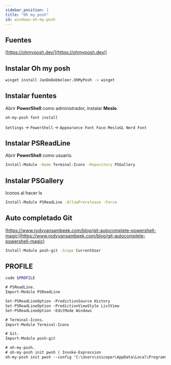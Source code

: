 ```yaml
---
sidebar_position: 1
title: "Oh my posh"
id: windows-oh-my-posh
---
```


## Fuentes

[https://ohmyposh.dev/](https://ohmyposh.dev/)

## Instalar Oh my posh

```bash
winget install JanDeDobbeleer.OhMyPosh -s winget
```

## Instalar fuentes

Abrir **PowerShell** como administrador, instalar **Meslo**.

```bash
oh-my-posh font install
```

`Settings` -> `PowerShell` -> `Appearance Font Face`: `MesloGL Nerd Font`

## Instalar PSReadLine

Abrir **PowerShell** como usuario.

```bash
Install-Module -Name Terminal-Icons -Repository PSGallery
```

## Instalar PSGallery

Iconos al hacer ls

```bash
Install-Module PSReadLine -AllowPrerelease -Force
```

## Auto completado Git

[https://www.rodyvansambeek.com/blog/git-autocomplete-powershell-magic](https://www.rodyvansambeek.com/blog/git-autocomplete-powershell-magic)

```bash
Install-Module posh-git -Scope CurrentUser
```

## PROFILE

```bash
code $PROFILE
```

```ps
# PSReadLine.
Import-Module PSReadLine

Set-PSReadLineOption -PredictionSource History
Set-PSReadLineOption -PredictionViewStyle ListView
Set-PSReadLineOption -EditMode Windows

# Terminal-Icons.
Import-Module Terminal-Icons

# Git.
Import-Module posh-git

# oh-my-posh.
# oh-my-posh init pwsh | Invoke-Expression
oh-my-posh init pwsh --config 'C:\Users\snicoper\AppData\Local\Programs\oh-my-posh\themes\atomic.omp.json' | Invoke-Expression
```

